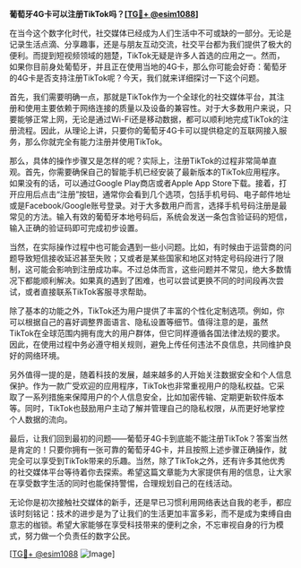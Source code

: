 **葡萄牙4G卡可以注册TikTok吗？[[TG💪+ @esim1088](https://t.me/s/esim1088)]**

在当今这个数字化时代，社交媒体已经成为人们生活中不可或缺的一部分。无论是记录生活点滴、分享趣事，还是与朋友互动交流，社交平台都为我们提供了极大的便利。而提到短视频领域的翘楚，TikTok无疑是许多人首选的应用之一。然而，如果你目前身处葡萄牙，并且正在使用当地的4G卡，那么你可能会好奇：葡萄牙的4G卡是否支持注册TikTok呢？今天，我们就来详细探讨一下这个问题。

首先，我们需要明确一点，那就是TikTok作为一个全球化的社交媒体平台，其注册和使用主要依赖于网络连接的质量以及设备的兼容性。对于大多数用户来说，只要能够正常上网，无论是通过Wi-Fi还是移动数据，都可以顺利地完成TikTok的注册流程。因此，从理论上讲，只要你的葡萄牙4G卡可以提供稳定的互联网接入服务，那么你就完全有能力注册并使用TikTok。

那么，具体的操作步骤又是怎样的呢？实际上，注册TikTok的过程非常简单直观。首先，你需要确保自己的智能手机已经安装了最新版本的TikTok应用程序。如果没有的话，可以通过Google Play商店或者Apple App Store下载。接着，打开应用后点击“注册”按钮，通常你会看到几个选项，包括手机号码、电子邮件地址或是Facebook/Google账号登录。对于大多数用户而言，选择手机号码注册是最常见的方法。输入有效的葡萄牙本地号码后，系统会发送一条包含验证码的短信，输入正确的验证码即可完成初步设置。

当然，在实际操作过程中也可能会遇到一些小问题。比如，有时候由于运营商的问题导致短信接收延迟甚至失败；又或者是某些国家和地区对特定号码段进行了限制，这可能会影响到注册成功率。不过总体而言，这些问题并不常见，绝大多数情况下都能顺利解决。如果真的遇到了困难，也可以尝试更换不同的时间段再次尝试，或者直接联系TikTok客服寻求帮助。

除了基本的功能之外，TikTok还为用户提供了丰富的个性化定制选项。例如，你可以根据自己的喜好调整界面语言、隐私设置等细节。值得注意的是，虽然TikTok在全球范围内拥有庞大的用户群体，但它同样遵循各国法律法规的要求。因此，在使用过程中务必遵守相关规则，避免上传任何违法不良信息，共同维护良好的网络环境。

另外值得一提的是，随着科技的发展，越来越多的人开始关注数据安全和个人信息保护。作为一款广受欢迎的应用程序，TikTok也非常重视用户的隐私权益。它采取了一系列措施来保障用户的个人信息安全，比如加密传输、定期更新软件版本等。同时，TikTok也鼓励用户主动了解并管理自己的隐私权限，从而更好地掌控个人数据的流向。

最后，让我们回到最初的问题——葡萄牙4G卡到底能不能注册TikTok？答案当然是肯定的！只要你拥有一张可靠的葡萄牙4G卡，并且按照上述步骤正确操作，就完全可以享受到TikTok带来的乐趣。当然，除了TikTok之外，还有许多其他优秀的社交媒体平台等待着你去探索。希望这篇文章能为大家提供有用的信息，让大家在享受数字生活的同时也能保持警惕，合理规划自己的在线活动。

无论你是初次接触社交媒体的新手，还是早已习惯利用网络表达自我的老手，都应该时刻铭记：技术的进步是为了让我们的生活更加丰富多彩，而不是成为束缚自由意志的枷锁。希望大家能够在享受科技带来的便利之余，不忘审视自身的行为模式，努力做一个负责任的数字公民。

[[TG💪+ @esim1088](https://t.me/s/esim1088) ![Image](https://i.postimg.cc/4NQfJmqS/Snipaste-2025-05-13-00-14-12.png)]